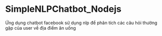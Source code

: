# SimpleNLPChatbot_Nodejs
Ứng dụng chatbot facebook sử dụng nlp để phân tích các câu hỏi thường gặp của user về địa điểm ăn uống